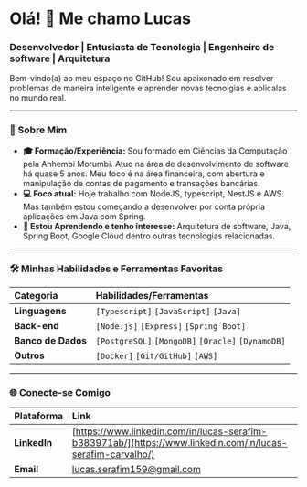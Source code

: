 # Olá! 👋 Me chamo Lucas

### Desenvolvedor | Entusiasta de Tecnologia | Engenheiro de software | Arquitetura

Bem-vindo(a) ao meu espaço no GitHub! Sou apaixonado em resolver problemas de maneira inteligente e aprender novas tecnolgias e aplicalas no mundo real.

---

### 🚀 Sobre Mim

* **🎓 Formação/Experiência:** Sou formado em Ciências da Computação pela Anhembi Morumbi. Atuo na área de desenvolvimento de software há quase 5 anos. Meu foco é na área financeira, com abertura e manipulação de contas de pagamento e transações bancárias. 
* **💻 Foco atual:** Hoje trabalho com NodeJS, typescript, NestJS e AWS. Mas também estou começando a desenvolver por conta própria aplicações em Java com Spring.
* **🌱 Estou Aprendendo e tenho interesse:** Arquitetura de software, Java, Spring Boot, Google Cloud dentro outras tecnologias relacionadas.

---

### 🛠️ Minhas Habilidades e Ferramentas Favoritas

| Categoria | Habilidades/Ferramentas |
| :--- | :--- |
| **Linguagens** | `[Typescript]` `[JavaScript]` `[Java]` |
| **Back-end** | `[Node.js]` `[Express]` `[Spring Boot]` |
| **Banco de Dados**| `[PostgreSQL]` `[MongoDB]` `[Oracle]` `[DynamoDB]` |
| **Outros** | `[Docker]` `[Git/GitHub]` `[AWS]` |

---

### 🌐 Conecte-se Comigo

| Plataforma | Link |
| :--- | :--- |
| **LinkedIn** | [https://www.linkedin.com/in/lucas-serafim-b383971ab/](https://www.linkedin.com/in/lucas-serafim-carvalho/) |
| **Email** | lucas.serafim159@gmail.com |
